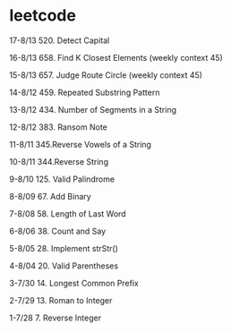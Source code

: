 # leetcode
17-8/13 520. Detect Capital

16-8/13 658. Find K Closest Elements (weekly context 45)

15-8/13 657. Judge Route Circle (weekly context 45)

14-8/12 459. Repeated Substring Pattern

13-8/12 434. Number of Segments in a String

12-8/12 383. Ransom Note

11-8/11	345.Reverse Vowels of a String   

10-8/11	344.Reverse String   

9-8/10 125. Valid Palindrome

8-8/09 67. Add Binary

7-8/08 58. Length of Last Word

6-8/06 38. Count and Say

5-8/05 28. Implement strStr()

4-8/04 20. Valid Parentheses

3-7/30 14. Longest Common Prefix

2-7/29 13. Roman to Integer

1-7/28 7. Reverse Integer
